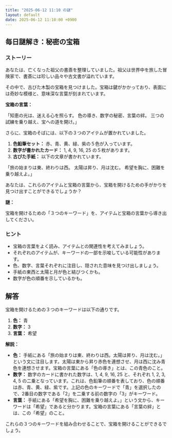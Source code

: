 ```yaml
---
title: "2025-06-12 11:10 の謎"
layout: default
date: 2025-06-12 11:10:00 +0900
---
```

## 毎日謎解き：秘密の宝箱

### ストーリー

あなたは、亡くなった祖父の書斎を整理していました。祖父は世界中を旅した冒険家で、書斎には珍しい品々や古文書が溢れています。

その中で、古びた木製の宝箱を見つけました。宝箱は鍵がかかっており、表面には奇妙な模様と、意味深な言葉が刻まれています。

**宝箱の言葉：**

「知恵の光は、迷える心を照らす。
  色の導き、数字の秘密、言葉の絆。
  三つの試練を乗り越え、宝への道を開け。」

さらに、宝箱のそばには、以下の３つのアイテムが置かれていました。

1.  **色鉛筆セット：** 赤、青、黄、緑、紫の５色が入っています。
2.  **数字が書かれたカード：** 1, 4, 9, 16, 25 の５枚があります。
3.  **古びた手紙：** 以下の文章が書かれています。

「旅の始まりは東、終わりは西。
  太陽は昇り、月は沈む。
  希望を胸に、困難を乗り越えよ。」

あなたは、これらのアイテムと宝箱の言葉から、宝箱を開けるための手がかりを見つけ出すことができるでしょうか？

**謎：**

宝箱を開けるための「３つのキーワード」を、アイテムと宝箱の言葉から導き出してください。

### ヒント

*   宝箱の言葉をよく読み、アイテムとの関連性を考えてみましょう。
*   それぞれのアイテムが、キーワードの一部を示唆している可能性があります。
*   色、数字、言葉それぞれに注目し、隠された意味を見つけ出しましょう。
*  手紙の東西と太陽と月が色と結びつくかも。
*  数字が色の順番を示しているかも。

## 解答

宝箱を開けるための３つのキーワードは以下の通りです。

1.  **色：** 青
2.  **数字：** 3
3.  **言葉：** 希望

**解説：**

*   **色：** 手紙にある「旅の始まりは東、終わりは西。太陽は昇り、月は沈む。」という文に注目します。太陽は東から昇り赤色を連想させ、月は西に沈み青色を連想させます。宝箱の言葉にある「色の導き」とは、この青色のこと。
*   **数字：** 数字のカードに書かれた数字は、1, 4, 9, 16, 25 と、それぞれ 1, 2, 3, 4, 5 の二乗となっています。これは、色鉛筆の順番を表しており、色の順番は赤、青、黄、緑、紫です。上記の色のキーワードで「青」を選択したので、2番目の数字である「2」を二乗する前の数字の「3」がキーワード。
*   **言葉：** 手紙にある「希望を胸に、困難を乗り越えよ。」という文から、キーワードは「希望」であると分かります。宝箱の言葉にある「言葉の絆」とは、この「希望」のこと。

これらの３つのキーワードを組み合わせることで、宝箱を開けることができるでしょう。
